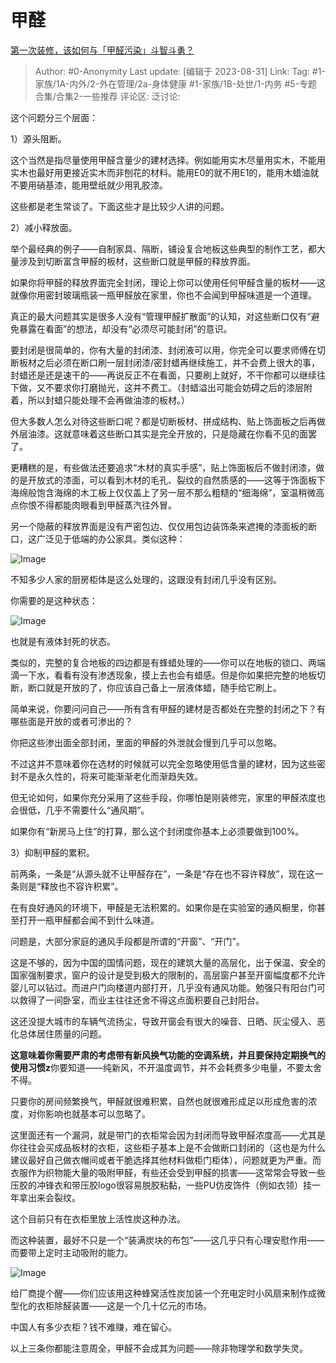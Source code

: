 # 甲醛
[第一次装修，该如何与「甲醛污染」斗智斗勇？](https://www.zhihu.com/question/616614466/answer/3190348783)

> Author: #0-Anonymity
> Last update: [编辑于 2023-08-31]
> Link:
> Tag: #1-家族/1A-内外/2-外在管理/2a-身体健康 #1-家族/1B-处世/1-内务 #5-专题合集/合集2-一些推荐
> 评论区:
> 泛讨论:

这个问题分三个层面：

1）源头阻断。

这个当然是指尽量使用甲醛含量少的建材选择。例如能用实木尽量用实木，不能用实木也最好用更接近实木而非刨花的材料。能用E0的就不用E1的，能用木蜡油就不要用硝基漆，能用壁纸就少用乳胶漆。

这些都是老生常谈了。下面这些才是比较少人讲的问题。

2）减小释放面。

举个最经典的例子——自制家具、隔断，铺设复合地板这些典型的制作工艺，都大量涉及到切断富含甲醛的板材，这些断口就是甲醛的释放界面。

如果你将甲醛的释放界面完全封闭，理论上你可以使用任何甲醛含量的板材——这就像你用密封玻璃瓶装一瓶甲醛放在家里，你也不会闻到甲醛味道是一个道理。

真正的最大问题其实是很多人没有“管理甲醛扩散面”的认知，对这些断口仅有“避免暴露在看面”的想法，却没有“必须尽可能封闭”的意识。

要封闭是很简单的，你有大量的封闭漆、封闭液可以用，你完全可以要求师傅在切断板材之后必须在断口刷一层封闭漆/密封蜡再继续施工，并不会费上很大的事，封蜡还是还是速干的——再说反正不在看面，只要刷上就好，不干你都可以继续往下做，又不要求你打磨抛光，这并不费工。（封蜡溢出可能会妨碍之后的漆层附着，所以封蜡只能处理不会再做油漆的板材。）

但大多数人怎么对待这些断口呢？都是切断板材、拼成结构、贴上饰面板之后再做外层油漆。这就意味着这些断口其实是完全开放的，只是隐藏在你看不见的面罢了。

更糟糕的是，有些做法还要追求“木材的真实手感”，贴上饰面板后不做封闭漆，做的是开放式的漆面，可以看到木材的毛孔、裂纹的自然质感的——这等于饰面板下海绵般饱含海绵的木工板上仅仅盖上了另一层不那么粗糙的“细海绵”，室温稍微高点你恨不得都能肉眼看到甲醛蒸汽往外冒。

另一个隐蔽的释放界面是没有严密包边、仅仅用包边装饰条来遮掩的漆面板的断口，这广泛见于低端的办公家具。类似这种：

![Image](https://pic1.zhimg.com/50/v2-c823b4e5ef03a099d5e1f8635f1b06c3_720w.jpg?source=1940ef5c)

不知多少人家的厨房柜体是这么处理的，这跟没有封闭几乎没有区别。

你需要的是这种状态：

![Image](https://picx.zhimg.com/50/v2-2e10d3884b93de36ce7d6185debdf7fc_720w.jpg?source=1940ef5c)

也就是有液体封死的状态。

类似的，完整的复合地板的四边都是有蜂蜡处理的——你可以在地板的锁口、两端滴一下水，看看有没有渗透现象，摸上去也会有蜡感。但是你如果把完整的地板切断，断口就是开放的了，你应该自己备上一层液体蜡，随手给它刷上。

简单来说，你要问问自己——所有含有甲醛的建材是否都处在完整的封闭之下？有哪些面是开放的或者可渗出的？

你把这些渗出面全部封闭，里面的甲醛的外泄就会慢到几乎可以忽略。

不过这并不意味着你在选材的时候就可以完全忽略使用低含量的建材，因为这些密封不是永久性的，将来可能渐渐老化而渐趋失效。

但无论如何，如果你充分采用了这些手段，你哪怕是刚装修完，家里的甲醛浓度也会很低，几乎不需要什么“通风期”。

如果你有“新房马上住”的打算，那么这个封闭度你基本上必须要做到100%。

3）抑制甲醛的累积。

前两条，一条是“从源头就不让甲醛存在”，一条是“存在也不容许释放”，现在这一条则是“释放也不容许积累”。

在有良好通风的环境下，甲醛是无法积累的。如果你是在实验室的通风橱里，你甚至打开一瓶甲醛都会闻不到什么味道。

问题是，大部分家庭的通风手段都是所谓的“开窗”、“开门”。

这是不够的，因为中国的国情问题，现在的建筑大量的高层化，出于保温、安全的国家强制要求，窗户的设计是受到极大的限制的，高层窗户甚至开窗幅度都不允许婴儿可以钻过。而进户门向楼道内部打开，几乎没有通风功能。勉强只有阳台门可以救得了一间卧室，而业主往往还舍不得这点面积要自己封阳台。

这还没提大城市的车辆气流扬尘，导致开窗会有很大的噪音、日晒、灰尘侵入、恶化总体居住质量的问题。

**这意味着你需要严肃的考虑带有新风换气功能的空调系统，并且要保持定期换气的使用习惯z**你要知道——纯新风，不开温度调节，并不会耗费多少电量，不要太舍不得。

只要你的房间频繁换气，甲醛就很难积累，自然也就很难形成足以形成危害的浓度，对你影响也就基本可以忽略了。

这里面还有一个漏洞，就是带门的衣柜常会因为封闭而导致甲醛浓度高——尤其是你往往会买成品板材的衣柜，这些柜子基本上是不会做断口封闭的（这也是为什么建议最好自己做衣帽间或者干脆选择其他材料做柜门柜体），问题就更为严重。而衣服作为织物能大量的吸附甲醛，有些还会受到甲醛的损害——这常常会导致一些压胶的冲锋衣和带压胶logo很容易脱胶粘黏，一些PU仿皮饰件（例如衣领）挂一年拿出来会裂纹。

这个目前只有在衣柜里放上活性炭这种办法。

而这种装置，最好不只是一个“装满炭块的布包”——这几乎只有心理安慰作用——而要带上定时主动吸附的能力。

![Image](https://picx.zhimg.com/50/v2-04a7f64c74be4b6f6ef4d3663ed7f129_720w.jpg?source=1940ef5c)

给厂商提个醒——你们应该用这种蜂窝活性炭加装一个充电定时小风扇来制作成微型化的衣柜除醛装置——这是一个几十亿元的市场。

中国人有多少衣柜？钱不难赚，难在留心。

以上三条你都能注意周全，甲醛不会成其为问题——除非物理学和数学失灵。
